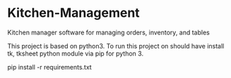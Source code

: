 # Kitchen-Management
Kitchen manager software for managing orders, inventory, and tables

This project is based on python3.
To run this project on should have install tk, tksheet python module via pip for python 3.

pip install -r requirements.txt
